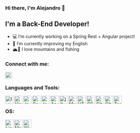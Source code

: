 ### Hi there, I'm Alejandro 👋

## I'm a Back-End Developer!

- 💻 I’m currently working on a Spring Rest + Angular project!
- 🔭 I’m currently improving my English
- 🏔🎣 I love mountains and fishing

### Connect with me:

[<img align="left" alt="amtinez - LinkedIn" width="22px" src="https://cdn.jsdelivr.net/npm/simple-icons@v3/icons/linkedin.svg" />][linkedin]

<br />

### Languages and Tools:

<img align="left" alt="IntelliJ IDEA" width="26px" src="https://cdn.svgporn.com/logos/intellij-idea.svg" />
<img align="left" alt="Visual Studio Code" width="26px" src="https://cdn.svgporn.com/logos/visual-studio-code.svg" />
<img align="left" alt="Java" width="26px" src="https://cdn.svgporn.com/logos/java.svg" />
<img align="left" alt="Spring" width="26px" src="https://cdn.svgporn.com/logos/spring.svg" />
<img align="left" alt="JavaScript" width="26px" src="https://cdn.svgporn.com/logos/javascript.svg" />
<img align="left" alt="Angular" width="26px" src="https://cdn.svgporn.com/logos/angular-icon.svg" />
<img align="left" alt="jQuery" width="26px" src="https://cdn.svgporn.com/logos/jquery.svg" />
<img align="left" alt="MySQL" width="26px" src="https://cdn.svgporn.com/logos/mysql.svg" />
<img align="left" alt="HTML5" width="26px" src="https://cdn.svgporn.com/logos/html-5.svg" />
<img align="left" alt="CSS3" width="26px" src="https://cdn.svgporn.com/logos/css-3.svg" />
<img align="left" alt="Git" width="26px" src="https://cdn.svgporn.com/logos/git-icon.svg" />
<img align="left" alt="GitHub" width="26px" src="https://cdn.svgporn.com/logos/github-icon.svg" />
<img align="left" alt="Terminal" width="26px" src="https://cdn.svgporn.com/logos/terminal.svg" />

<br />

### OS:

<img align="left" alt="Linux" width="26px" src="https://cdn.svgporn.com/logos/linux-tux.svg" />
<img align="left" alt="MacOS" width="26px" src="https://cdn.svgporn.com/logos/macOS.svg" />
<img align="left" alt="Windows" width="26px" src="https://cdn.svgporn.com/logos/microsoft-windows.svg" />

<!-- WEBSITE LINKS -->
[linkedin]: https://www.linkedin.com/in/amartinezcerro/

